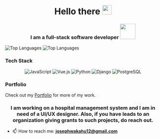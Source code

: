<h1 align="center">Hello there <img src="https://media.giphy.com/media/hvRJCLFzcasrR4ia7z/giphy.gif" width="30px"></h1>
<h3 align="center">I am a full-stack software developer <img src="https://media.giphy.com/media/RbDKaczqWovIugyJmW/giphy.gif" width="50px"></h3>


![Top Languages](https://github-readme-stats.vercel.app/api/top-langs/?username=dynamic2code&hide=html,css&theme=dark)
![Top Languages](https://github-readme-stats.vercel.app/api?username=dynamic2code&count_private=true&show_icons=true&theme=dark)

### Tech Stack

<p align="center">
  <img src="https://img.shields.io/badge/JavaScript-323330?style=for-the-badge&logo=javascript&logoColor=F7DF1E" alt="JavaScript" />
  <img src="https://img.shields.io/badge/Vue.js-35495E?style=for-the-badge&logo=vue.js&logoColor=4FC08D" alt="Vue.js" />
  <img src="https://img.shields.io/badge/Python-3776AB?style=for-the-badge&logo=python&logoColor=white" alt="Python" />
  <img src="https://img.shields.io/badge/Django-092E20?style=for-the-badge&logo=django&logoColor=white" alt="Django" />
  <img src="https://img.shields.io/badge/PostgreSQL-316192?style=for-the-badge&logo=postgresql&logoColor=white" alt="PostgreSQL" />
</p>


### Portfolio

Check out my [Portfolio](https://your-portfolio-link.com) for more of my work.

<h3 align="center">I am working on a hospital management system and I am in need of a UI/UX designer. Also, if you have leads to an organization giving grants to such projects, do reach out.</h3>

- 📫 How to reach me: **josephwakahu12@gmail.com**




